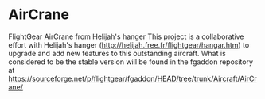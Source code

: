 # AirCrane
FlightGear AirCrane from Helijah's hanger
This project is a collaborative effort with Helijah's hanger (http://helijah.free.fr/flightgear/hangar.htm) to upgrade and add new features to this outstanding aircraft. What is considered to be the stable version will be found in the fgaddon repository at https://sourceforge.net/p/flightgear/fgaddon/HEAD/tree/trunk/Aircraft/AirCrane/
